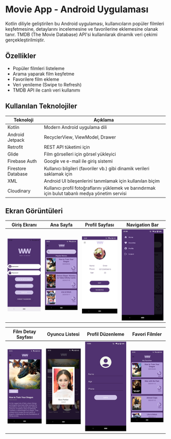 # Movie App - Android Uygulaması

Kotlin diliyle geliştirilen bu Android uygulaması, kullanıcıların popüler filmleri keşfetmesine, detaylarını incelemesine ve favorilerine eklemesine olanak tanır. TMDB (The Movie Database) API'si kullanılarak dinamik veri çekimi gerçekleştirilmiştir.

## Özellikler
- Popüler filmleri listeleme
- Arama yaparak film keşfetme
- Favorilere film ekleme
- Veri yenileme (Swipe to Refresh)
- TMDB API ile canlı veri kullanımı


## Kullanılan Teknolojiler

| Teknoloji        | Açıklama                          |
|------------------|-----------------------------------|
| Kotlin           | Modern Android uygulama dili      |
| Android Jetpack  | RecyclerView, ViewModel, Drawer   |
| Retrofit         | REST API tüketimi için            |
| Glide            | Film görselleri için görsel yükleyici |
| Firebase Auth    | Google ve e-mail ile giriş sistemi |
| Firestore Database | 	Kullanıcı bilgileri (favoriler vb.) gibi dinamik verileri saklamak için |
| XML              | Android UI bileşenlerini tanımlamak için kullanılan biçim |
| Cloudinary       | 	Kullanıcı profil fotoğraflarını yüklemek ve barındırmak için bulut tabanlı medya yönetim servisi|



## Ekran Görüntüleri

| Giriş Ekranı | Ana Sayfa | Profil Sayfası | Navigation Bar |
|-----------|-----------|--------|---------------|
| ![home](screenshots/login.jpeg) | ![favorites](screenshots/home.jpeg) | ![profile](screenshots/profile.jpeg) | ![cast](screenshots/navbar.jpeg) |

| Film Detay Sayfası | Oyuncu Listesi | Profil Düzenleme | Favori Filmler |
|-----------|-----------|--------|---------------|
| ![home](screenshots/filmdetail.jpeg) | ![favorites](screenshots/cast.jpeg) | ![profile](screenshots/editprofile.jpeg) | ![cast](screenshots/favorites.jpeg) |




